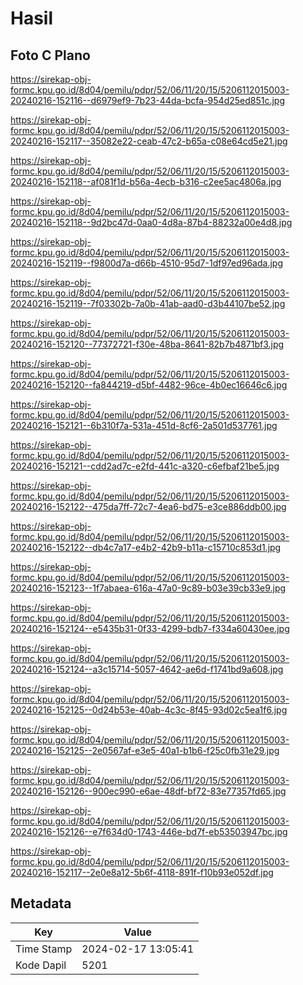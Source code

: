 # Hasil

## Foto C Plano

https://sirekap-obj-formc.kpu.go.id/8d04/pemilu/pdpr/52/06/11/20/15/5206112015003-20240216-152116--d6979ef9-7b23-44da-bcfa-954d25ed851c.jpg

https://sirekap-obj-formc.kpu.go.id/8d04/pemilu/pdpr/52/06/11/20/15/5206112015003-20240216-152117--35082e22-ceab-47c2-b65a-c08e64cd5e21.jpg

https://sirekap-obj-formc.kpu.go.id/8d04/pemilu/pdpr/52/06/11/20/15/5206112015003-20240216-152118--af081f1d-b56a-4ecb-b316-c2ee5ac4806a.jpg

https://sirekap-obj-formc.kpu.go.id/8d04/pemilu/pdpr/52/06/11/20/15/5206112015003-20240216-152118--9d2bc47d-0aa0-4d8a-87b4-88232a00e4d8.jpg

https://sirekap-obj-formc.kpu.go.id/8d04/pemilu/pdpr/52/06/11/20/15/5206112015003-20240216-152119--f9800d7a-d66b-4510-95d7-1df97ed96ada.jpg

https://sirekap-obj-formc.kpu.go.id/8d04/pemilu/pdpr/52/06/11/20/15/5206112015003-20240216-152119--7f03302b-7a0b-41ab-aad0-d3b44107be52.jpg

https://sirekap-obj-formc.kpu.go.id/8d04/pemilu/pdpr/52/06/11/20/15/5206112015003-20240216-152120--77372721-f30e-48ba-8641-82b7b4871bf3.jpg

https://sirekap-obj-formc.kpu.go.id/8d04/pemilu/pdpr/52/06/11/20/15/5206112015003-20240216-152120--fa844219-d5bf-4482-96ce-4b0ec16646c6.jpg

https://sirekap-obj-formc.kpu.go.id/8d04/pemilu/pdpr/52/06/11/20/15/5206112015003-20240216-152121--6b310f7a-531a-451d-8cf6-2a501d537761.jpg

https://sirekap-obj-formc.kpu.go.id/8d04/pemilu/pdpr/52/06/11/20/15/5206112015003-20240216-152121--cdd2ad7c-e2fd-441c-a320-c6efbaf21be5.jpg

https://sirekap-obj-formc.kpu.go.id/8d04/pemilu/pdpr/52/06/11/20/15/5206112015003-20240216-152122--475da7ff-72c7-4ea6-bd75-e3ce886ddb00.jpg

https://sirekap-obj-formc.kpu.go.id/8d04/pemilu/pdpr/52/06/11/20/15/5206112015003-20240216-152122--db4c7a17-e4b2-42b9-b11a-c15710c853d1.jpg

https://sirekap-obj-formc.kpu.go.id/8d04/pemilu/pdpr/52/06/11/20/15/5206112015003-20240216-152123--1f7abaea-616a-47a0-9c89-b03e39cb33e9.jpg

https://sirekap-obj-formc.kpu.go.id/8d04/pemilu/pdpr/52/06/11/20/15/5206112015003-20240216-152124--e5435b31-0f33-4299-bdb7-f334a60430ee.jpg

https://sirekap-obj-formc.kpu.go.id/8d04/pemilu/pdpr/52/06/11/20/15/5206112015003-20240216-152124--a3c15714-5057-4642-ae6d-f1741bd9a608.jpg

https://sirekap-obj-formc.kpu.go.id/8d04/pemilu/pdpr/52/06/11/20/15/5206112015003-20240216-152125--0d24b53e-40ab-4c3c-8f45-93d02c5ea1f6.jpg

https://sirekap-obj-formc.kpu.go.id/8d04/pemilu/pdpr/52/06/11/20/15/5206112015003-20240216-152125--2e0567af-e3e5-40a1-b1b6-f25c0fb31e29.jpg

https://sirekap-obj-formc.kpu.go.id/8d04/pemilu/pdpr/52/06/11/20/15/5206112015003-20240216-152126--900ec990-e6ae-48df-bf72-83e77357fd65.jpg

https://sirekap-obj-formc.kpu.go.id/8d04/pemilu/pdpr/52/06/11/20/15/5206112015003-20240216-152126--e7f634d0-1743-446e-bd7f-eb53503947bc.jpg

https://sirekap-obj-formc.kpu.go.id/8d04/pemilu/pdpr/52/06/11/20/15/5206112015003-20240216-152117--2e0e8a12-5b6f-4118-891f-f10b93e052df.jpg


## Metadata

| Key        | Value               |
| ---------- | ------------------- |
| Time Stamp | 2024-02-17 13:05:41 |
| Kode Dapil | 5201                |



